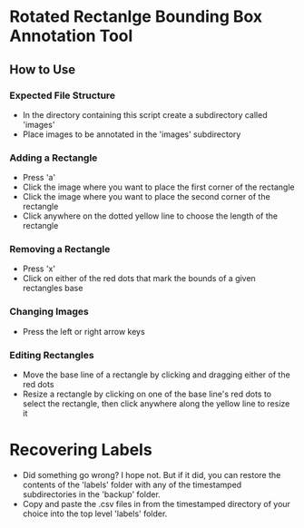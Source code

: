 # Rotated Rectanlge Bounding Box Annotation Tool

## How to Use

### Expected File Structure
- In the directory containing this script create a subdirectory called 'images'
- Place images to be annotated in the 'images' subdirectory
  
### Adding a Rectangle
- Press 'a'
- Click the image where you want to place the first corner of the rectangle
- Click the image where you want to place the second corner of the rectangle
- Click anywhere on the dotted yellow line to choose the length of the rectangle

### Removing a Rectangle
- Press 'x'
- Click on either of the red dots that mark the bounds of a given rectangles base

### Changing Images
- Press the left or right arrow keys

### Editing Rectangles
- Move the base line of a rectangle by clicking and dragging either of the red dots
- Resize a rectangle by clicking on one of the base line's red dots to select the rectangle, then click anywhere along the yellow line to resize it

# Recovering Labels
- Did something go wrong? I hope not. But if it did, you can restore the contents of the 'labels' folder with any of the timestamped subdirectories in the 'backup' folder.
- Copy and paste the .csv files in from the timestamped directory of your choice into the top level 'labels' folder. 
